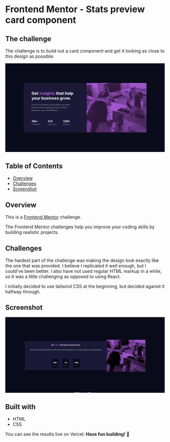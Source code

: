 # Frontend Mentor - Stats preview card component




## The challenge

The challenge is to build out a card component and get it looking as close to this design as possible:

![](https://github.com/lyokoth/stats-preview-card-component-main/blob/master/design/desktop-design.jpg)


## Table of Contents 

- [Overview](#overview)
 - [Challenges](#the-challenge)
 - [Screenshot](#screenshiot)


 ## Overview

 
This is a [Frontend Mentor](https://www.frontendmentor.io) challenge. 

The Frontend Mentor challenges help you improve your coding skills by building realistic projects.


## Challenges 

The hardest part of the challenge was making the design look exactly like the one that was provided. I believe I replicated it well enough, but I could've been better. I also have not used regular HTML markup in a while, so it was a little challenging as opposed to using React.

I initially decided to use tailwind CSS at the beginning, but decided aganist it halfway through.


## Screenshot 

![](https://github.com/lyokoth/stats-preview-card-component-main/blob/master/screenshot/screenshot.png)

## Built with 

- HTML
- CSS


You can see the results live on Vercel: 
**Have fun building!** 🚀
